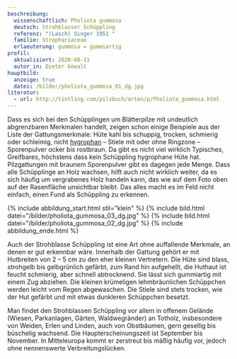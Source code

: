 ```yaml
---
beschreibung:
  wissenschaftlich: Pholiota gummosa
  deutsch: Strohblasser Schüppling
  referenz: "(Lasch) Singer 1951 "
  familie: Strophariaceae
  erlaeuterung: gummosa = gummiartig
profil:
  aktualisiert: 2020-08-11
  autor_in: Dieter Gewalt
hauptbild:
  anzeige: true
  datei: /bilder/pholiota_gummosa_01_dg.jpg
literatur:
  - url: http://tintling.com/pilzbuch/arten/p/Pholiota_gummosa.html
---
```

Dass es sich bei den Schüpplingen um Blätterpilze mit undeutlich abgrenzbaren Merkmalen handelt, zeigen schon einige Beispiele aus der Liste der Gattungsmerkmale: Hüte kahl bis schuppig, trocken, schmierig oder schleimig, nicht [hygrophan](hygrophan "Glossar") – Stiele mit oder ohne Ringzone – Sporenpulver ocker bis rostbraun. Da gibt es nicht viel wirklich Typisches, Greifbares, höchstens dass kein Schüppling hygrophane Hüte hat. Pilzgattungen mit braunem Sporenpulver gibt es dagegen jede Menge. Dass alle Schüpplinge an Holz wachsen, hilft auch nicht wirklich weiter, da es sich häufig um vergrabenes Holz handeln kann, das wie auf dem Foto oben auf der Rasenfläche unsichtbar bleibt. Das alles macht es im Feld nicht einfach, einen Fund als Schüppling zu erkennen.

{% include abbildung_start.html stil="klein" %}
{% include bild.html datei="/bilder/pholiota_gummosa_03_dg.jpg" %}
{% include bild.html datei="/bilder/pholiota_gummosa_02_dg.jpg" %}
{% include abbildung_ende.html %}

Auch der Strohblasse Schüppling ist eine Art ohne auffallende Merkmale, an denen er gut erkennbar wäre. Innerhalb der Gattung gehört er mit Hutbreiten von 2 – 5 cm zu den eher kleinen Vertretern. Die Hüte sind blass, strohgelb bis gelbgrünlich gefärbt, zum Rand hin aufgehellt, die Huthaut ist feucht schmierig, aber schnell abtrocknend. Sie lässt sich gummiartig mit einem Zug abziehen. Die kleinen krümeligen lehmbräunlichen Schüppchen werden leicht vom Regen abgewaschen. Die Stiele sind stets trocken, wie der Hut gefärbt und mit etwas dunkleren Schüppchen besetzt.

Man findet den Strohblassen Schüppling vor allem in offenem Gelände (Wiesen, Parkanlagen, Gärten, Waldwegränder) an Totholz, insbesondere von Weiden, Erlen und Linden, auch von Obstbäumen, gern gesellig bis büschelig wachsend. Die Haupterscheinungszeit ist September bis November. In Mitteleuropa kommt er zerstreut bis mäßig häufig vor, jedoch ohne nennenswerte Verbreitungslücken.